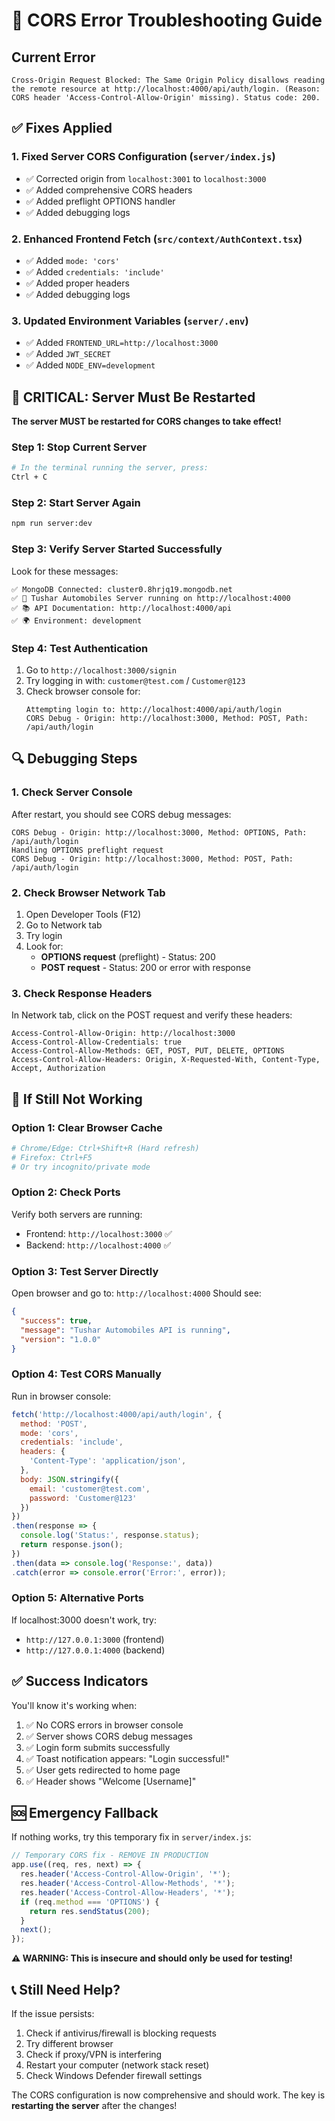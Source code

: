 # 🚨 CORS Error Troubleshooting Guide

## Current Error
```
Cross-Origin Request Blocked: The Same Origin Policy disallows reading the remote resource at http://localhost:4000/api/auth/login. (Reason: CORS header 'Access-Control-Allow-Origin' missing). Status code: 200.
```

## ✅ Fixes Applied

### 1. **Fixed Server CORS Configuration** (`server/index.js`)
- ✅ Corrected origin from `localhost:3001` to `localhost:3000`
- ✅ Added comprehensive CORS headers
- ✅ Added preflight OPTIONS handler
- ✅ Added debugging logs

### 2. **Enhanced Frontend Fetch** (`src/context/AuthContext.tsx`)
- ✅ Added `mode: 'cors'`
- ✅ Added `credentials: 'include'`
- ✅ Added proper headers
- ✅ Added debugging logs

### 3. **Updated Environment Variables** (`server/.env`)
- ✅ Added `FRONTEND_URL=http://localhost:3000`
- ✅ Added `JWT_SECRET`
- ✅ Added `NODE_ENV=development`

## 🔄 **CRITICAL: Server Must Be Restarted**

**The server MUST be restarted for CORS changes to take effect!**

### Step 1: Stop Current Server
```bash
# In the terminal running the server, press:
Ctrl + C
```

### Step 2: Start Server Again
```bash
npm run server:dev
```

### Step 3: Verify Server Started Successfully
Look for these messages:
```
✅ MongoDB Connected: cluster0.8hrjq19.mongodb.net
✅ 🚗 Tushar Automobiles Server running on http://localhost:4000
✅ 📚 API Documentation: http://localhost:4000/api
✅ 🌍 Environment: development
```

### Step 4: Test Authentication
1. Go to `http://localhost:3000/signin`
2. Try logging in with: `customer@test.com` / `Customer@123`
3. Check browser console for:
   ```
   Attempting login to: http://localhost:4000/api/auth/login
   CORS Debug - Origin: http://localhost:3000, Method: POST, Path: /api/auth/login
   ```

## 🔍 **Debugging Steps**

### 1. Check Server Console
After restart, you should see CORS debug messages:
```
CORS Debug - Origin: http://localhost:3000, Method: OPTIONS, Path: /api/auth/login
Handling OPTIONS preflight request
CORS Debug - Origin: http://localhost:3000, Method: POST, Path: /api/auth/login
```

### 2. Check Browser Network Tab
1. Open Developer Tools (F12)
2. Go to Network tab
3. Try login
4. Look for:
   - **OPTIONS request** (preflight) - Status: 200
   - **POST request** - Status: 200 or error with response

### 3. Check Response Headers
In Network tab, click on the POST request and verify these headers:
```
Access-Control-Allow-Origin: http://localhost:3000
Access-Control-Allow-Credentials: true
Access-Control-Allow-Methods: GET, POST, PUT, DELETE, OPTIONS
Access-Control-Allow-Headers: Origin, X-Requested-With, Content-Type, Accept, Authorization
```

## 🚨 **If Still Not Working**

### Option 1: Clear Browser Cache
```bash
# Chrome/Edge: Ctrl+Shift+R (Hard refresh)
# Firefox: Ctrl+F5
# Or try incognito/private mode
```

### Option 2: Check Ports
Verify both servers are running:
- Frontend: `http://localhost:3000` ✅
- Backend: `http://localhost:4000` ✅

### Option 3: Test Server Directly
Open browser and go to: `http://localhost:4000`
Should see:
```json
{
  "success": true,
  "message": "Tushar Automobiles API is running",
  "version": "1.0.0"
}
```

### Option 4: Test CORS Manually
Run in browser console:
```javascript
fetch('http://localhost:4000/api/auth/login', {
  method: 'POST',
  mode: 'cors',
  credentials: 'include',
  headers: {
    'Content-Type': 'application/json',
  },
  body: JSON.stringify({
    email: 'customer@test.com',
    password: 'Customer@123'
  })
})
.then(response => {
  console.log('Status:', response.status);
  return response.json();
})
.then(data => console.log('Response:', data))
.catch(error => console.error('Error:', error));
```

### Option 5: Alternative Ports
If localhost:3000 doesn't work, try:
- `http://127.0.0.1:3000` (frontend)
- `http://127.0.0.1:4000` (backend)

## ✅ **Success Indicators**

You'll know it's working when:
1. ✅ No CORS errors in browser console
2. ✅ Server shows CORS debug messages
3. ✅ Login form submits successfully
4. ✅ Toast notification appears: "Login successful!"
5. ✅ User gets redirected to home page
6. ✅ Header shows "Welcome [Username]"

## 🆘 **Emergency Fallback**

If nothing works, try this temporary fix in `server/index.js`:

```javascript
// Temporary CORS fix - REMOVE IN PRODUCTION
app.use((req, res, next) => {
  res.header('Access-Control-Allow-Origin', '*');
  res.header('Access-Control-Allow-Methods', '*');
  res.header('Access-Control-Allow-Headers', '*');
  if (req.method === 'OPTIONS') {
    return res.sendStatus(200);
  }
  next();
});
```

**⚠️ WARNING: This is insecure and should only be used for testing!**

## 📞 **Still Need Help?**

If the issue persists:
1. Check if antivirus/firewall is blocking requests
2. Try different browser
3. Check if proxy/VPN is interfering
4. Restart your computer (network stack reset)
5. Check Windows Defender firewall settings

The CORS configuration is now comprehensive and should work. The key is **restarting the server** after the changes!